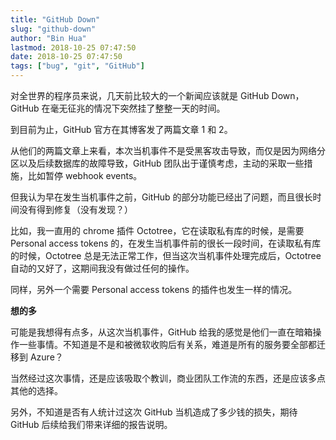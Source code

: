 ```yaml
---
title: "GitHub Down"
slug: "github-down"
author: "Bin Hua"
lastmod: 2018-10-25 07:47:50
date: 2018-10-25 07:47:50
tags: ["bug", "git", "GitHub"]
---
```


对全世界的程序员来说，几天前比较大的一个新闻应该就是 GitHub Down，GitHub 在毫无征兆的情况下突然挂了整整一天的时间。

到目前为止，GitHub 官方在其博客发了两篇文章 1 和 2。

从他们的两篇文章上来看，本次当机事件不是受黑客攻击导致，而仅是因为网络分区以及后续数据库的故障导致，GitHub 团队出于谨慎考虑，主动的采取一些措施，比如暂停 webhook events。

但我认为早在发生当机事件之前，GitHub 的部分功能已经出了问题，而且很长时间没有得到修复（没有发现？）

比如，我一直用的 chrome 插件 Octotree，它在读取私有库的时候，是需要 Personal access tokens 的，在发生当机事件前的很长一段时间，在读取私有库的时候，Octotree 总是无法正常工作，但当这次当机事件处理完成后，Octotree 自动的又好了，这期间我没有做过任何的操作。

同样，另外一个需要 Personal access tokens 的插件也发生一样的情况。

**想的多**

可能是我想得有点多，从这次当机事件，GitHub 给我的感觉是他们一直在暗箱操作一些事情。不知道是不是和被微软收购后有关系，难道是所有的服务要全部都迁移到 Azure？

当然经过这次事情，还是应该吸取个教训，商业团队工作流的东西，还是应该多点其他的选择。

另外，不知道是否有人统计过这次 GitHub 当机造成了多少钱的损失，期待 GitHub 后续给我们带来详细的报告说明。
